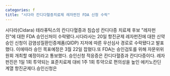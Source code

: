 ```yaml
---
categories: f
title: "시다라 칸디다혈증치료제 레자펀진 FDA 신청 수락"
---
```

시다라(Cidara) 테라퓨틱스의 칸디다혈증과 침습성 칸디다증 치료제 후보 "레자펀진"에 대한 FDA 승인신처이 수락됐다.시다라사는 20일 항진균제 레자펀진에 대한 신약승인 신청이 감염성질환인증제품(QIDP) 지저에 따른 우선심사 경로로 수락됐다고 발표했다. 이에따라 승인 목표예정은 3월 22일 잡혔다.또 FDA는 승인검토를 위해 자문위위원회 개최할 예정이라고 통보했다. 승인신청 적응증은 칸디다혈증과 칸디다증이다. 레자펀진은 1일 1회 투약되는 표준치료제 대비 1주 1회 투약으로 편의성을 높인 에키노칸딘 계열 항진균제다.승인신청은